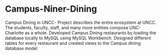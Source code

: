 # Campus-Niner-Dining
Campus Dining in UNCC- Project describes the entire ecosystem at UNCC. The students, faculty, staff, and many 
more entities compose UNC-Charlotte as a whole. Developed Campus Dining restaurants by loading the database 
locally to MySQL using MySQL Workbench. Designed different tables for every restaurant and created views to the 
Campus dining database model
